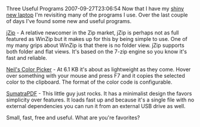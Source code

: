 Three Useful Programs
2007-09-27T23:06:54
Now that I have my [shiny new laptop](http://mike-ward.net/blog?p=e0b304b6-dda2-4627-bea4-2c5dbc719736) I'm revisiting many of the programs I use. Over the last couple of days I've found some new and useful programs.

[jZip](http://www.jzip.com/) - A relative newcomer in the Zip market, jZip is perhaps not as full featured as WinZip but it makes up for this by being simple to use. One of my many grips about WinZip is that there is no folder view. jZip supports both folder and flat views. It's based on the 7-zip engine so you know it's fast and reliable.

[Neil's Color Picker](http://notstatic.com/archives/96) - At 6.1 KB it's about as lightweight as they come. Hover over something with your mouse and press F7 and it copies the selected color to the clipboard. The format of the color code is configurable.

[SumatraPDF](http://blog.kowalczyk.info/software/sumatrapdf/) - This little guy just rocks. It has a minimalist design the favors simplicity over features. It loads fast up and because it's a single file with no external dependencies you can run it from an external USB drive as well.

Small, fast, free and useful. What are you're favorites?
